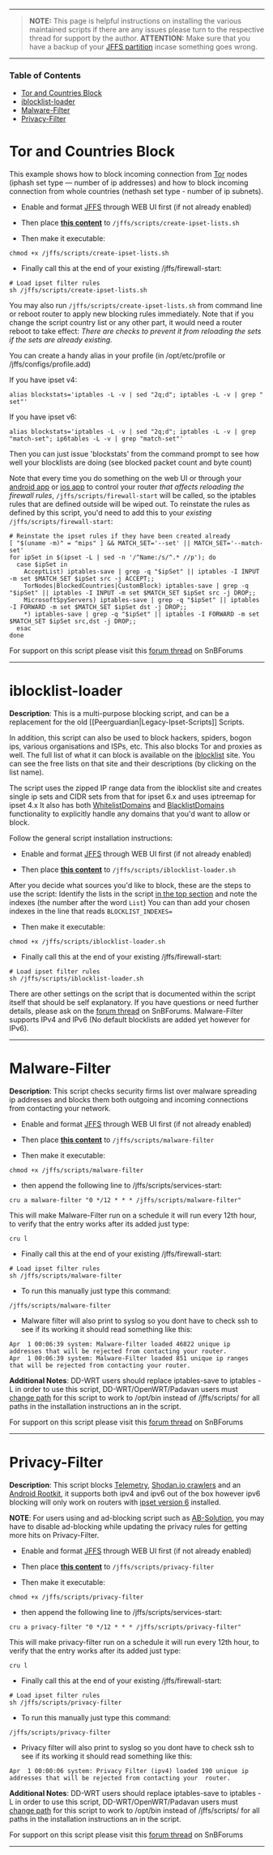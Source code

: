 ___
> **NOTE:** This page is helpful instructions on installing the various maintained scripts if there are any issues please turn to the respective thread for support by the author.
>**ATTENTION:** Make sure that you have a backup of your [JFFS partition](https://github.com/RMerl/asuswrt-merlin/wiki/Jffs#backing-up-the-jffs-partition) incase something goes wrong.
___

### Table of Contents  
* [Tor and Countries Block](#tor-and-countries-block)  
* [iblocklist-loader](#iblocklist-loader)  
* [Malware-Filter](#malware-filter)  
* [Privacy-Filter](#privacy-filter)  

# Tor and Countries Block 

This example shows how to block incoming connection from [Tor](https://www.torproject.org/) nodes (iphash set type — number of ip addresses) and how to block incoming connection from whole countries (nethash set type - number of ip subnets). 

* Enable and format [JFFS](https://github.com/RMerl/asuswrt-merlin/wiki/JFFS) through WEB UI first (if not already enabled)

* Then place [**this content**](https://raw.githubusercontent.com/shounak-de/misc-scripts/master/create-ipset-lists.sh) to `/jffs/scripts/create-ipset-lists.sh`

* Then make it executable:
```
chmod +x /jffs/scripts/create-ipset-lists.sh
```
* Finally call this at the end of your existing /jffs/firewall-start:
```
# Load ipset filter rules
sh /jffs/scripts/create-ipset-lists.sh
```

You may also run `/jffs/scripts/create-ipset-lists.sh` from command line or reboot router to apply new blocking rules immediately. Note that if you change the script country list or any other part, it would need a router reboot to take effect: _There are checks to prevent it from reloading the sets if the sets are already existing._

You can create a handy alias in your profile (in /opt/etc/profile or /jffs/configs/profile.add)

If you have ipset v4:
```
alias blockstats='iptables -L -v | sed "2q;d"; iptables -L -v | grep " set"'
```
If you have ipset v6:
```
alias blockstats='iptables -L -v | sed "2q;d"; iptables -L -v | grep "match-set"; ip6tables -L -v | grep "match-set"'
```
Then you can just issue 'blockstats' from the command prompt to see how well your blocklists are doing (see blocked packet count and byte count)

Note that every time you do something on the web UI or through your [android app](https://play.google.com/store/apps/details?id=com.asus.aihome) or [ios app](https://appsto.re/gb/8hNN9.i) to control your router _that affects reloading the firewall rules_, `/jffs/scripts/firewall-start` will be called, so the iptables rules that are defined outside will be wiped out. To reinstate the rules as defined by this script, you'd need to add this to your _existing_ `/jffs/scripts/firewall-start`:
```
# Reinstate the ipset rules if they have been created already
[ "$(uname -m)" = "mips" ] && MATCH_SET='--set' || MATCH_SET='--match-set'
for ipSet in $(ipset -L | sed -n '/^Name:/s/^.* //p'); do
  case $ipSet in
    AcceptList) iptables-save | grep -q "$ipSet" || iptables -I INPUT -m set $MATCH_SET $ipSet src -j ACCEPT;;
    TorNodes|BlockedCountries|CustomBlock) iptables-save | grep -q "$ipSet" || iptables -I INPUT -m set $MATCH_SET $ipSet src -j DROP;;
    MicrosoftSpyServers) iptables-save | grep -q "$ipSet" || iptables -I FORWARD -m set $MATCH_SET $ipSet dst -j DROP;;
    *) iptables-save | grep -q "$ipSet" || iptables -I FORWARD -m set $MATCH_SET $ipSet src,dst -j DROP;;
  esac
done
```
For support on this script please visit this [forum thread](https://www.snbforums.com/threads/country-blocking-script.36732/page-2) on SnBForums
___

# iblocklist-loader

**Description**: This is a multi-purpose blocking script, and can be a replacement for the old [[Peerguardian|Legacy-Ipset-Scripts]] Scripts.

In addition, this script can also be used to block hackers, spiders, bogon ips, various organisations and ISPs, etc. This also blocks Tor and proxies as well. The full list of what it can block is available on the [iblocklist](https://www.iblocklist.com/lists) site. You can see the free lists on that site and their descriptions (by clicking on the list name).

The script uses the zipped IP range data from the iblocklist site and creates single ip sets and CIDR sets from that for ipset 6.x and uses iptreemap for ipset 4.x It also has both [WhitelistDomains](https://github.com/shounak-de/iblocklist-loader/blob/master/whitelist-domains.txt) and [BlacklistDomains](https://github.com/shounak-de/iblocklist-loader/blob/master/blacklist-domains.txt) functionality to explicitly handle any domains that you'd want to allow or block.

Follow the general script installation instructions:

* Enable and format [JFFS](https://github.com/RMerl/asuswrt-merlin/wiki/JFFS) through WEB UI first (if not already enabled)

* Then place [**this content**](https://raw.githubusercontent.com/shounak-de/iblocklist-loader/master/iblocklist-loader-v2.sh) to `/jffs/scripts/iblocklist-loader.sh`

After you decide what sources you'd like to block, these are the steps to use the script: Identify the lists in the script [in the top section](https://github.com/shounak-de/iblocklist-loader/blob/master/iblocklist-loader-v2.sh#L10-L79) and note the indexes (the number after the word `List`) You can than add your chosen indexes in the line that reads `BLOCKLIST_INDEXES=` 

* Then make it executable:
```
chmod +x /jffs/scripts/iblocklist-loader.sh
```

* Finally call this at the end of your existing /jffs/firewall-start:

```
# Load ipset filter rules
sh /jffs/scripts/iblocklist-loader.sh
```
There are other settings on the script that is documented within the script itself that should be self explanatory. If you have questions or need further details, please ask on the [forum thread](https://www.snbforums.com/threads/iblocklist-com-generic-ipset-loader-for-ipset-v6-and-v4.37976/) on SnBForums. Malware-Filter supports IPv4 and IPv6 (No default blocklists are added yet however for IPv6).
___
# Malware-Filter

**Description**: This script checks security firms list over malware spreading ip addresses and blocks them both outgoing and incoming connections from contacting your network.

* Enable and format [JFFS](https://github.com/RMerl/asuswrt-merlin/wiki/JFFS) through WEB UI first (if not already enabled)

* Then place [**this content**](https://gitlab.com/swe_toast/malware-filter/raw/master/malware-filter) to `/jffs/scripts/malware-filter`

* Then make it executable:
```
chmod +x /jffs/scripts/malware-filter
```
* then append the following line to /jffs/scripts/services-start:
```
cru a malware-filter "0 */12 * * * /jffs/scripts/malware-filter"
```
This will make Malware-Filter run on a schedule it will run every 12th hour, to verify that the entry works after its added just type:

```
cru l
```
* Finally call this at the end of your existing /jffs/firewall-start:
```
# Load ipset filter rules
sh /jffs/scripts/malware-filter
```
* To run this manually just type this command:
```
/jffs/scripts/malware-filter
```
* Malware filter will also print to syslog so you dont have to check ssh to see if its working it should read something like this:
```
Apr  1 00:06:39 system: Malware-filter loaded 46822 unique ip addresses that will be rejected from contacting your router.
Apr  1 00:06:39 system: Malware-Filter loaded 851 unique ip ranges that will be rejected from contacting your router.
````
**Additional Notes**: DD-WRT users should replace iptables-save to iptables -L in order to use this script, DD-WRT/OpenWRT/Padavan users must [change path](https://gitlab.com/swe_toast/malware-filter/blob/master/malware-filter#L8) for this script to work to /opt/bin instead of /jffs/scripts/ for all paths in the installation instructions an in the script.

For support on this script please visit this [forum thread](https://www.snbforums.com/threads/malware-filter-bad-host-ipset.35423/) on SnBForums
___

# Privacy-Filter

**Description**: This script blocks [Telemetry](https://technet.microsoft.com/itpro/windows/configure/basic-level-windows-diagnostic-events-and-fields), [Shodan.io crawlers](https://www.shodan.io/) and an [Android Rootkit](https://www.kb.cert.org/vuls/id/624539), it supports both ipv4 and ipv6 out of the box however ipv6 blocking will only work on routers with [ipset version 6](https://github.com/RMerl/asuswrt-merlin/wiki/Using-ipset#ipset-version-and-router-models) installed.

**NOTE**: For users using and ad-blocking script such as [AB-Solution](https://www.ab-solution.info/), you may have to disable ad-blocking while updating the privacy rules for getting more hits on Privacy-Filter.

* Enable and format [JFFS](https://github.com/RMerl/asuswrt-merlin/wiki/JFFS) through WEB UI first (if not already enabled)

* Then place [**this content**](https://gitlab.com/swe_toast/privacy-filter/raw/master/privacy-filter) to `/jffs/scripts/privacy-filter`

* Then make it executable:
```
chmod +x /jffs/scripts/privacy-filter
```
* then append the following line to /jffs/scripts/services-start:
```
cru a privacy-filter "0 */12 * * * /jffs/scripts/privacy-filter"
```
This will make privacy-filter run on a schedule it will run every 12th hour, to verify that the entry works after its added just type:

```
cru l
```
* Finally call this at the end of your existing /jffs/firewall-start:
```
# Load ipset filter rules
sh /jffs/scripts/privacy-filter
```
* To run this manually just type this command:
```
/jffs/scripts/privacy-filter
```
* Privacy filter will also print to syslog so you dont have to check ssh to see if its working it should read something like this:
```
Apr  1 00:00:06 system: Privacy Filter (ipv4) loaded 190 unique ip addresses that will be rejected from contacting your  router.
````
**Additional Notes**: DD-WRT users should replace iptables-save to iptables -L in order to use this script, DD-WRT/OpenWRT/Padavan users must [change path](https://gitlab.com/swe_toast/privacy-filter/blob/master/privacy-filter#L7) for this script to work to /opt/bin instead of /jffs/scripts/ for all paths in the installation instructions an in the script.

For support on this script please visit this [forum thread](https://www.snbforums.com/threads/privacy-filter-another-ipset-script.36801/) on SnBForums
___